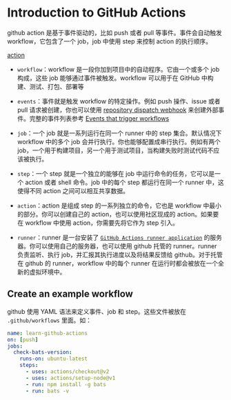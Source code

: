 

# Introduction to GitHub Actions

github action 是基于事件驱动的，比如 push 或者 pull 等事件。事件会自动触发 workflow，它包含了一个 job，job 中使用 step 来控制 action 的执行顺序。

[action](https://docs.github.com/assets/images/help/images/overview-actions-simple.png)

- `workflow`：workflow 是一段你加到项目中的自动程序。它由一个或多个 job 构成，这些 job 能够通过事件被触发。workflow 可以用于在 GitHub 中构建、测试、打包、部署等

- `events`：事件就是触发 workflow 的特定操作。例如 push 操作、issue 或者 pull 请求被创建，你也可以使用 [repository dispatch webhook](https://docs.github.com/en/rest/reference/repos#create-a-repository-dispatch-event) 来创建外部事件。完整的事件列表参考 [Events that trigger workflows](https://docs.github.com/en/actions/reference/events-that-trigger-workflows)

- `job`：一个 job 就是一系列运行在同一个 runner 中的 step 集合。默认情况下 workflow 中的多个 job 会并行执行。你也能够配置成串行执行。例如有两个 job，一个用于构建项目，另一个用于测试项目，当构建失败时测试代码不应该被执行。

- `step`：一个 step 就是一个独立的能够在 job 中运行命令的任务，它可以是一个 action 或者 shell 命令。job 中的每个 step 都运行在同一个 runner 中，这使得不同 action 之间可以相互共享数据。

- `action`：action 是组成 step 的一系列独立的命令，它也是 workflow 中最小的部分。你可以创建自己的 action，也可以使用社区现成的 action。如果要在 workflow 中使用 action，你需要先将它作为 step 引入。

- `runner`：runner 是一台安装了 [`GitHub Actions runner application`](https://github.com/actions/runner) 的服务器。你可以使用自己的服务器，也可以使用 github 托管的 runner。runner 负责监听、执行 job，并汇报其执行进度以及将结果反馈给 github。对于托管在 github 的 runner，workflow 中的每个 runner 在运行时都会被放在一个全新的虚拟环境中。

## Create an example workflow

github 使用 YAML 语法来定义事件、job 和 step。这些文件被放在 `.github/workflows` 里面。如：

```yml
name: learn-github-actions
on: [push]
jobs:
  check-bats-version:
    runs-on: ubuntu-latest
    steps:
      - uses: actions/checkout@v2
      - uses: actions/setup-node@v1
      - run: npm install -g bats
      - run: bats -v
```